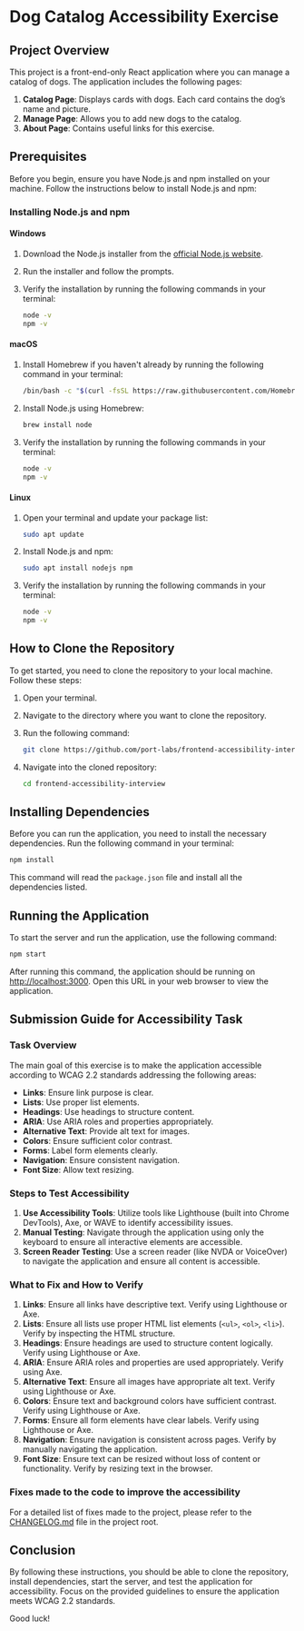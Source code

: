 # Dog Catalog Accessibility Exercise

## Project Overview

This project is a front-end-only React application where you can manage a catalog of dogs. The application includes the following pages:

1. **Catalog Page**: Displays cards with dogs. Each card contains the dog’s name and picture.
2. **Manage Page**: Allows you to add new dogs to the catalog.
3. **About Page**: Contains useful links for this exercise.

## Prerequisites

Before you begin, ensure you have Node.js and npm installed on your machine. Follow the instructions below to install Node.js and npm:

### Installing Node.js and npm

#### Windows

1. Download the Node.js installer from the [official Node.js website](https://nodejs.org/).
2. Run the installer and follow the prompts.
3. Verify the installation by running the following commands in your terminal:

   ```bash
   node -v
   npm -v
   ```

#### macOS

1. Install Homebrew if you haven't already by running the following command in your terminal:

   ```bash
   /bin/bash -c "$(curl -fsSL https://raw.githubusercontent.com/Homebrew/install/HEAD/install.sh)"
   ```

2. Install Node.js using Homebrew:

   ```bash
   brew install node
   ```

3. Verify the installation by running the following commands in your terminal:

   ```bash
   node -v
   npm -v
   ```

#### Linux

1. Open your terminal and update your package list:

   ```bash
   sudo apt update
   ```

2. Install Node.js and npm:

   ```bash
   sudo apt install nodejs npm
   ```

3. Verify the installation by running the following commands in your terminal:

   ```bash
   node -v
   npm -v
   ```

## How to Clone the Repository

To get started, you need to clone the repository to your local machine. Follow these steps:

1. Open your terminal.
2. Navigate to the directory where you want to clone the repository.
3. Run the following command:

   ```bash
   git clone https://github.com/port-labs/frontend-accessibility-interview.git
   ```

4. Navigate into the cloned repository:

   ```bash
   cd frontend-accessibility-interview
   ```

## Installing Dependencies

Before you can run the application, you need to install the necessary dependencies. Run the following command in your terminal:

```bash
npm install
```

This command will read the `package.json` file and install all the dependencies listed.

## Running the Application

To start the server and run the application, use the following command:

```bash
npm start
```

After running this command, the application should be running on [http://localhost:3000](http://localhost:3000). Open this URL in your web browser to view the application.

## Submission Guide for Accessibility Task

### Task Overview

The main goal of this exercise is to make the application accessible according to WCAG 2.2 standards addressing the following areas:

- **Links**: Ensure link purpose is clear.
- **Lists**: Use proper list elements.
- **Headings**: Use headings to structure content.
- **ARIA**: Use ARIA roles and properties appropriately.
- **Alternative Text**: Provide alt text for images.
- **Colors**: Ensure sufficient color contrast.
- **Forms**: Label form elements clearly.
- **Navigation**: Ensure consistent navigation.
- **Font Size**: Allow text resizing.

### Steps to Test Accessibility

1. **Use Accessibility Tools**: Utilize tools like Lighthouse (built into Chrome DevTools), Axe, or WAVE to identify accessibility issues.
2. **Manual Testing**: Navigate through the application using only the keyboard to ensure all interactive elements are accessible.
3. **Screen Reader Testing**: Use a screen reader (like NVDA or VoiceOver) to navigate the application and ensure all content is accessible.

### What to Fix and How to Verify

1. **Links**: Ensure all links have descriptive text. Verify using Lighthouse or Axe.
2. **Lists**: Ensure all lists use proper HTML list elements (`<ul>`, `<ol>`, `<li>`). Verify by inspecting the HTML structure.
3. **Headings**: Ensure headings are used to structure content logically. Verify using Lighthouse or Axe.
4. **ARIA**: Ensure ARIA roles and properties are used appropriately. Verify using Axe.
5. **Alternative Text**: Ensure all images have appropriate alt text. Verify using Lighthouse or Axe.
6. **Colors**: Ensure text and background colors have sufficient contrast. Verify using Lighthouse or Axe.
7. **Forms**: Ensure all form elements have clear labels. Verify using Lighthouse or Axe.
8. **Navigation**: Ensure navigation is consistent across pages. Verify by manually navigating the application.
9. **Font Size**: Ensure text can be resized without loss of content or functionality. Verify by resizing text in the browser.

### Fixes made to the code to improve the accessibility

For a detailed list of fixes made to the project, please refer to the [CHANGELOG.md](./CHANGELOG.md) file in the project root.

## Conclusion

By following these instructions, you should be able to clone the repository, install dependencies, start the server, and test the application for accessibility. Focus on the provided guidelines to ensure the application meets WCAG 2.2 standards.

Good luck!
